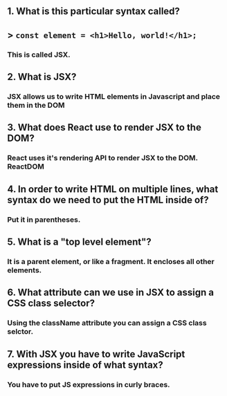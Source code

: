 ## 1. What is this particular syntax called?
## > `const element = <h1>Hello, world!</h1>;`

### This is called JSX.

## 2. What is JSX?

### JSX allows us to write HTML elements in Javascript and place them in the DOM 

## 3. What does React use to render JSX to the DOM?

### React uses it's rendering API to render JSX to the DOM. ReactDOM

## 4. In order to write HTML on multiple lines, what syntax do we need to put the HTML inside of?

### Put it in parentheses. 

## 5. What is a "top level element"?

### It is a parent element, or like a fragment. It encloses all other elements.

## 6. What attribute can we use in JSX to assign a CSS class selector?

### Using the className attribute you can assign a CSS class selctor.

## 7. With JSX you have to write JavaScript expressions inside of what syntax?

### You have to put JS expressions in curly braces.
